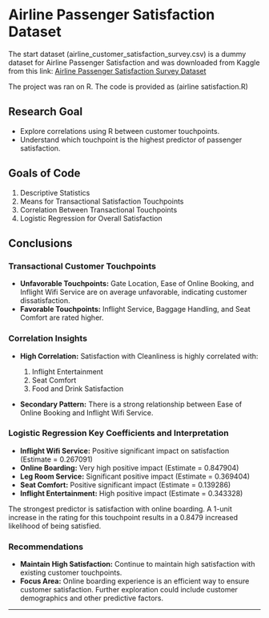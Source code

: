 # Airline Passenger Satisfaction Dataset

The start dataset (airline_customer_satisfaction_survey.csv) is a dummy dataset for Airline Passenger Satisfaction and was downloaded from Kaggle from this link: 
[Airline Passenger Satisfaction Survey Dataset](https://www.kaggle.com/datasets/deltasierra452/airline-pax-satisfaction-survey/data)

The project was ran on R. The code is provided as (airline satisfaction.R)

## Research Goal

- Explore correlations using R between customer touchpoints.
- Understand which touchpoint is the highest predictor of passenger satisfaction.

## Goals of Code

1. Descriptive Statistics
2. Means for Transactional Satisfaction Touchpoints
3. Correlation Between Transactional Touchpoints
4. Logistic Regression for Overall Satisfaction

## Conclusions

### Transactional Customer Touchpoints
- **Unfavorable Touchpoints:** Gate Location, Ease of Online Booking, and Inflight Wifi Service are on average unfavorable, indicating customer dissatisfaction.
- **Favorable Touchpoints:** Inflight Service, Baggage Handling, and Seat Comfort are rated higher.

### Correlation Insights
- **High Correlation:** Satisfaction with Cleanliness is highly correlated with:
  1. Inflight Entertainment
  2. Seat Comfort
  3. Food and Drink Satisfaction

- **Secondary Pattern:** There is a strong relationship between Ease of Online Booking and Inflight Wifi Service.

### Logistic Regression Key Coefficients and Interpretation
- **Inflight Wifi Service:** Positive significant impact on satisfaction (Estimate = 0.267091)
- **Online Boarding:** Very high positive impact (Estimate = 0.847904)
- **Leg Room Service:** Significant positive impact (Estimate = 0.369404)
- **Seat Comfort:** Positive significant impact (Estimate = 0.139286)
- **Inflight Entertainment:** High positive impact (Estimate = 0.343328)

The strongest predictor is satisfaction with online boarding. A 1-unit increase in the rating for this touchpoint results in a 0.8479 increased likelihood of being satisfied.

### Recommendations
- **Maintain High Satisfaction:** Continue to maintain high satisfaction with existing customer touchpoints.
- **Focus Area:** Online boarding experience is an efficient way to ensure customer satisfaction. Further exploration could include customer demographics and other predictive factors.

---



